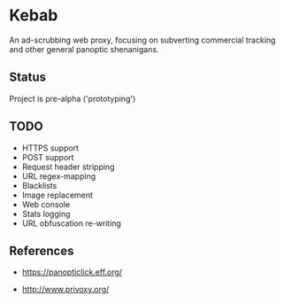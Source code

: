 Kebab
=====
An ad-scrubbing web proxy, focusing on subverting commercial tracking 
and other general panoptic shenanigans. 

Status
------
Project is pre-alpha ('prototyping')

TODO
----
* HTTPS support
* POST support
* Request header stripping
* URL regex-mapping
* Blacklists
* Image replacement
* Web console
* Stats logging
* URL obfuscation re-writing

References
----------
* https://panopticlick.eff.org/

* http://www.privoxy.org/
